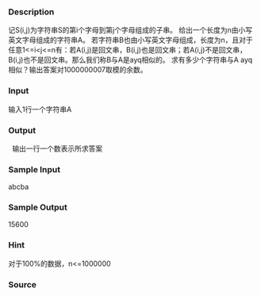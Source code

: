 
### Description
记S(i,j)为字符串S的第i个字母到第j个字母组成的子串。
给出一个长度为n由小写英文字母组成的字符串A。
若字符串B也由小写英文字母组成，长度为n，且对于任意1<=i<j<=n有：若A(i,j)是回文串，B(i,j)也是回文串；若A(i,j)不是回文串，B(i,j)也不是回文串。那么我们称B与A是ayq相似的。
求有多少个字符串与A ayq相似？输出答案对1000000007取模的余数。
 
### Input
输入1行一个字符串A
 
### Output
 
输出一行一个数表示所求答案
 
### Sample Input
abcba


### Sample Output
15600


### Hint
对于100%的数据，n<=1000000
### Source
